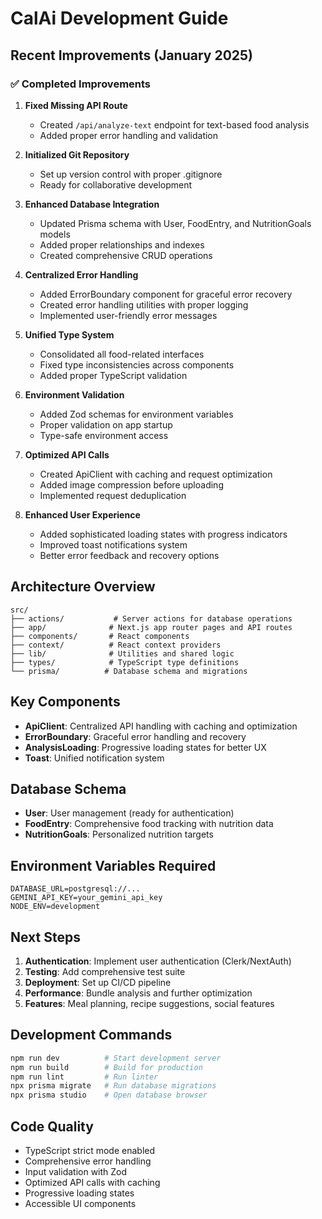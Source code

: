 # CalAi Development Guide

## Recent Improvements (January 2025)

### ✅ Completed Improvements

1. **Fixed Missing API Route**
   - Created `/api/analyze-text` endpoint for text-based food analysis
   - Added proper error handling and validation

2. **Initialized Git Repository** 
   - Set up version control with proper .gitignore
   - Ready for collaborative development

3. **Enhanced Database Integration**
   - Updated Prisma schema with User, FoodEntry, and NutritionGoals models
   - Added proper relationships and indexes
   - Created comprehensive CRUD operations

4. **Centralized Error Handling**
   - Added ErrorBoundary component for graceful error recovery
   - Created error handling utilities with proper logging
   - Implemented user-friendly error messages

5. **Unified Type System**
   - Consolidated all food-related interfaces
   - Fixed type inconsistencies across components
   - Added proper TypeScript validation

6. **Environment Validation**
   - Added Zod schemas for environment variables
   - Proper validation on app startup
   - Type-safe environment access

7. **Optimized API Calls**
   - Created ApiClient with caching and request optimization
   - Added image compression before uploading
   - Implemented request deduplication

8. **Enhanced User Experience**
   - Added sophisticated loading states with progress indicators
   - Improved toast notifications system
   - Better error feedback and recovery options

## Architecture Overview

```
src/
├── actions/           # Server actions for database operations
├── app/              # Next.js app router pages and API routes
├── components/       # React components
├── context/          # React context providers
├── lib/              # Utilities and shared logic
├── types/            # TypeScript type definitions
└── prisma/          # Database schema and migrations
```

## Key Components

- **ApiClient**: Centralized API handling with caching and optimization
- **ErrorBoundary**: Graceful error handling and recovery
- **AnalysisLoading**: Progressive loading states for better UX
- **Toast**: Unified notification system

## Database Schema

- **User**: User management (ready for authentication)
- **FoodEntry**: Comprehensive food tracking with nutrition data
- **NutritionGoals**: Personalized nutrition targets

## Environment Variables Required

```env
DATABASE_URL=postgresql://...
GEMINI_API_KEY=your_gemini_api_key
NODE_ENV=development
```

## Next Steps

1. **Authentication**: Implement user authentication (Clerk/NextAuth)
2. **Testing**: Add comprehensive test suite
3. **Deployment**: Set up CI/CD pipeline
4. **Performance**: Bundle analysis and further optimization
5. **Features**: Meal planning, recipe suggestions, social features

## Development Commands

```bash
npm run dev          # Start development server
npm run build        # Build for production
npm run lint         # Run linter
npx prisma migrate   # Run database migrations
npx prisma studio    # Open database browser
```

## Code Quality

- TypeScript strict mode enabled
- Comprehensive error handling
- Input validation with Zod
- Optimized API calls with caching
- Progressive loading states
- Accessible UI components